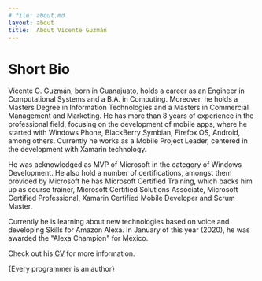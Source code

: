 ```yaml
---
# file: about.md
layout: about
title:  About Vicente Guzmán
---
```

# Short Bio

Vicente G. Guzmán, born in Guanajuato, holds a career as an Engineer in Computational Systems and a B.A. in Computing. Moreover, he holds a Masters Degree in Information Technologies and a Masters in Commercial Management and Marketing. He has more than 8 years of experience in the professional field, focusing on the development of mobile apps, where he started with Windows Phone, BlackBerry Symbian, Firefox OS, Android, among others. Currently he works as a Mobile Project Leader, centered in the development with Xamarin technology.

He was acknowledged as MVP of Microsoft in the category of Windows Development. He also hold a number of certifications, amongst them provided by Microsoft he has Microsoft Certified Training, which backs him up as course trainer, Microsoft Certified Solutions Associate, Microsoft Certified Professional, Xamarin Certified Mobile Developer and Scrum Master.

Currently he is learning about new technologies based on voice and developing Skills for Amazon Alexa. In January of this year (2020), he was awarded the "Alexa Champion" for México.

Check out his [CV](/resume/)  for more information.

{Every programmer is an author}